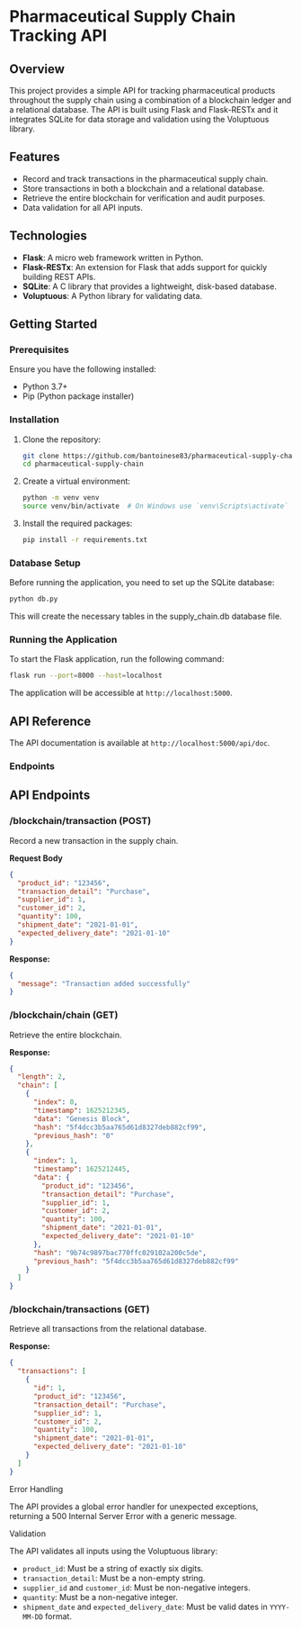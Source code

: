 # Pharmaceutical Supply Chain Tracking API

## Overview

This project provides a simple API for tracking pharmaceutical products throughout the supply chain using a combination of a blockchain ledger and a relational database. The API is built using Flask and Flask-RESTx and it integrates SQLite for data storage and validation using the Voluptuous library.

## Features

- Record and track transactions in the pharmaceutical supply chain.
- Store transactions in both a blockchain and a relational database.
- Retrieve the entire blockchain for verification and audit purposes.
- Data validation for all API inputs.

## Technologies

- **Flask**: A micro web framework written in Python.
- **Flask-RESTx**: An extension for Flask that adds support for quickly building REST APIs.
- **SQLite**: A C library that provides a lightweight, disk-based database.
- **Voluptuous**: A Python library for validating data.

## Getting Started

### Prerequisites

Ensure you have the following installed:

- Python 3.7+
- Pip (Python package installer)

### Installation

1. Clone the repository:

    ```sh
    git clone https://github.com/bantoinese83/pharmaceutical-supply-chain.git
    cd pharmaceutical-supply-chain
    ```

2. Create a virtual environment:

    ```sh
    python -m venv venv
    source venv/bin/activate  # On Windows use `venv\Scripts\activate`
    ```

3. Install the required packages:

    ```sh
    pip install -r requirements.txt
    ```

### Database Setup

Before running the application, you need to set up the SQLite database:

```sh
python db.py
```

This will create the necessary tables in the supply_chain.db database file.

### Running the Application

To start the Flask application, run the following command:

```sh
flask run --port=8000 --host=localhost
```

The application will be accessible at `http://localhost:5000`.

## API Reference

The API documentation is available at `http://localhost:5000/api/doc`.

### Endpoints

## API Endpoints

### /blockchain/transaction (POST)

Record a new transaction in the supply chain.

**Request Body**

```json
{
  "product_id": "123456",
  "transaction_detail": "Purchase",
  "supplier_id": 1,
  "customer_id": 2,
  "quantity": 100,
  "shipment_date": "2021-01-01",
  "expected_delivery_date": "2021-01-10"
}

```

**Response:**

```json
{
  "message": "Transaction added successfully"
}
```

### /blockchain/chain (GET)

Retrieve the entire blockchain.

**Response:**

```json
{
  "length": 2,
  "chain": [
    {
      "index": 0,
      "timestamp": 1625212345,
      "data": "Genesis Block",
      "hash": "5f4dcc3b5aa765d61d8327deb882cf99",
      "previous_hash": "0"
    },
    {
      "index": 1,
      "timestamp": 1625212445,
      "data": {
        "product_id": "123456",
        "transaction_detail": "Purchase",
        "supplier_id": 1,
        "customer_id": 2,
        "quantity": 100,
        "shipment_date": "2021-01-01",
        "expected_delivery_date": "2021-01-10"
      },
      "hash": "9b74c9897bac770ffc029102a200c5de",
      "previous_hash": "5f4dcc3b5aa765d61d8327deb882cf99"
    }
  ]
}

```

### /blockchain/transactions (GET)

Retrieve all transactions from the relational database.

**Response:**

```json
{
  "transactions": [
    {
      "id": 1,
      "product_id": "123456",
      "transaction_detail": "Purchase",
      "supplier_id": 1,
      "customer_id": 2,
      "quantity": 100,
      "shipment_date": "2021-01-01",
      "expected_delivery_date": "2021-01-10"
    }
  ]
}
```



Error Handling

The API provides a global error handler for unexpected exceptions, returning a 500 Internal Server Error with a generic message.

Validation

The API validates all inputs using the Voluptuous library:

- `product_id`: Must be a string of exactly six digits.
- `transaction_detail`: Must be a non-empty string.
- `supplier_id` and `customer_id`: Must be non-negative integers.
- `quantity`: Must be a non-negative integer.
- `shipment_date` and `expected_delivery_date`: Must be valid dates in `YYYY-MM-DD` format.

